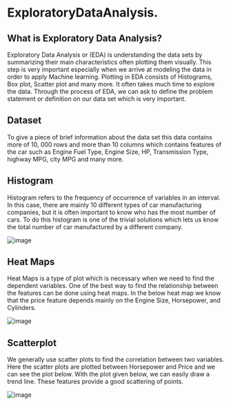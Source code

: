 # ExploratoryDataAnalysis.

## What is Exploratory Data Analysis?


Exploratory Data Analysis or (EDA) is understanding the data sets by summarizing their main characteristics often plotting them visually. This step is very important especially when we arrive at modeling the data in order to apply Machine learning. Plotting in EDA consists of Histograms, Box plot, Scatter plot and many more. It often takes much time to explore the data. Through the process of EDA, we can ask to define the problem statement or definition on our data set which is very important.


## Dataset


To give a piece of brief information about the data set this data contains more of 10, 000 rows and more than 10 columns which contains features of the car such as Engine Fuel Type, Engine Size, HP, Transmission Type, highway MPG, city MPG and many more.

## Histogram

Histogram refers to the frequency of occurrence of variables in an interval. In this case, there are mainly 10 different types of car manufacturing companies, but it is often important to know who has the most number of cars. To do this histogram is one of the trivial solutions which lets us know the total number of car manufactured by a different company.

![image](https://user-images.githubusercontent.com/60151306/179447624-c2ae5a73-86b7-485e-9839-7bc1d7c8bf6c.png)


## Heat Maps

Heat Maps is a type of plot which is necessary when we need to find the dependent variables. One of the best way to find the relationship between the features can be done using heat maps. In the below heat map we know that the price feature depends mainly on the Engine Size, Horsepower, and Cylinders.

![image](https://user-images.githubusercontent.com/60151306/179447684-d7ab4b87-812d-4556-b528-9a7725f2ef2b.png)


## Scatterplot

We generally use scatter plots to find the correlation between two variables. Here the scatter plots are plotted between Horsepower and Price and we can see the plot below. With the plot given below, we can easily draw a trend line. These features provide a good scattering of points.

![image](https://user-images.githubusercontent.com/60151306/179447748-cf8abea3-fc30-4f99-a449-79a1861b0f31.png)

